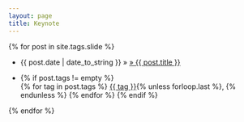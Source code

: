 ```yaml
---
layout: page
title: Keynote
---
```


<div class="home-posts">
  {% for post in site.tags.slide %}
  <ul class="home">
    <li class="home"><a href="{{ post.link }}"><i class="fa fa-hand-lizard-o"></i></a> {{ post.date | date_to_string }} &raquo; <a href="{{ post.url }}">&raquo; {{ post.title }}</a></li> 
	  <li class="home">
	    <p class="home-tags"> 
	      {% if post.tags != empty %}<br/><i class="fa fa-tags"></i>
	        {% for tag in post.tags %}
	          <a href="{{ '-ref' | prepend: tag | replace: ' ','-' | prepend: 'tags/#' | prepend: site.baseurl }}">{{ tag }}</a>{% unless forloop.last %}, {% endunless %}
	        {% endfor %}
	      {% endif %}
	    </p>
	  </li>
  </ul>
  {% endfor %}
</div>